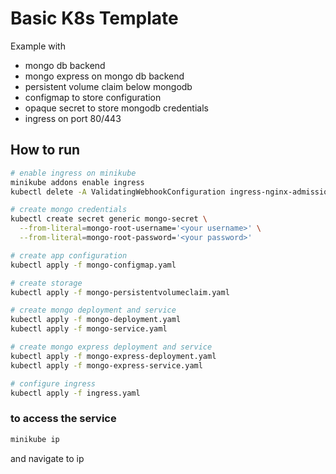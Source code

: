 # Basic K8s Template

Example with

* mongo db backend
* mongo express on mongo db backend
* persistent volume claim below mongodb
* configmap to store configuration
* opaque secret to store mongodb credentials
* ingress on port 80/443

## How to run

```bash
# enable ingress on minikube
minikube addons enable ingress
kubectl delete -A ValidatingWebhookConfiguration ingress-nginx-admission

# create mongo credentials
kubectl create secret generic mongo-secret \
  --from-literal=mongo-root-username='<your username>' \
  --from-literal=mongo-root-password='<your password>'

# create app configuration
kubectl apply -f mongo-configmap.yaml

# create storage
kubectl apply -f mongo-persistentvolumeclaim.yaml

# create mongo deployment and service
kubectl apply -f mongo-deployment.yaml
kubectl apply -f mongo-service.yaml

# create mongo express deployment and service
kubectl apply -f mongo-express-deployment.yaml
kubectl apply -f mongo-express-service.yaml

# configure ingress
kubectl apply -f ingress.yaml 
```

### to access the service

```bash
minikube ip
```

and navigate to ip
